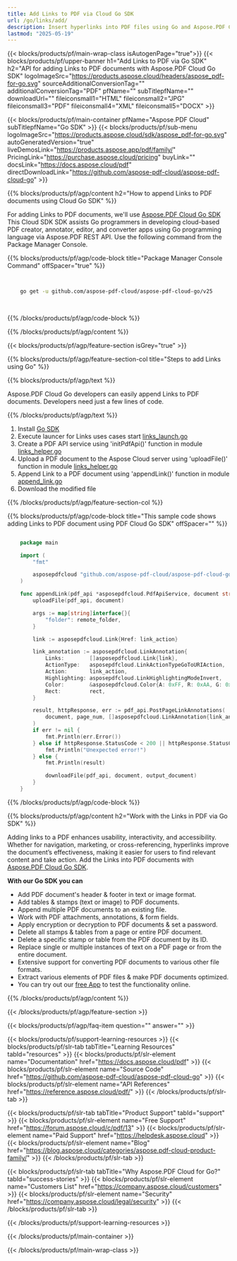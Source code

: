 ```yaml
---
title: Add Links to PDF via Cloud Go SDK 
url: /go/links/add/
description: Insert hyperlinks into PDF files using Go and Aspose.PDF Cloud SDK.
lastmod: "2025-05-19"
---
```


{{< blocks/products/pf/main-wrap-class isAutogenPage="true">}}
{{< blocks/products/pf/upper-banner h1="Add Links to PDF via Go SDK" h2="API for adding Links to PDF documents with Aspose.PDF Cloud Go SDK" logoImageSrc="https://products.aspose.cloud/headers/aspose_pdf-for-go.svg" sourceAdditionalConversionTag="" additionalConversionTag="PDF" pfName="" subTitlepfName="" downloadUrl="" fileiconsmall1="HTML" fileiconsmall2="JPG" fileiconsmall3="PDF" fileiconsmall4="XML" fileiconsmall5="DOCX" >}}

{{< blocks/products/pf/main-container pfName="Aspose.PDF Cloud" subTitlepfName="Go SDK" >}}
{{< blocks/products/pf/sub-menu logoImageSrc="https://products.aspose.cloud/sdk/aspose_pdf-for-go.svg"
autoGeneratedVersion="true"
liveDemosLink="https://products.aspose.app/pdf/family/" PricingLink="https://purchase.aspose.cloud/pricing" buyLink="" docsLink="https://docs.aspose.cloud/pdf"  directDownloadLink="https://github.com/aspose-pdf-cloud/aspose-pdf-cloud-go" >}}

{{% blocks/products/pf/agp/content h2="How to append Links to PDF documents using Cloud Go SDK" %}}

 For adding Links to PDF documents, we'll use
 [Aspose.PDF Cloud Go SDK](https://products.aspose.cloud/pdf/go/)
 This Cloud SDK SDK assists Go programmers in developing cloud-based PDF creator, annotator, editor, and converter apps using Go programming language via Aspose.PDF REST API. Use the following command from the Package Manager Console.

{{% blocks/products/pf/agp/code-block title="Package Manager Console Command" offSpacer="true" %}}

```bash

     
    go get -u github.com/aspose-pdf-cloud/aspose-pdf-cloud-go/v25
     
     
```

{{% /blocks/products/pf/agp/code-block %}}

{{% /blocks/products/pf/agp/content %}}

{{< blocks/products/pf/agp/feature-section isGrey="true" >}}

{{% blocks/products/pf/agp/feature-section-col title="Steps to add Links using Go" %}}

{{% blocks/products/pf/agp/text %}}

Aspose.PDF Cloud Go developers can easily append Links to PDF documents. Developers need just a few lines of code.

{{% /blocks/products/pf/agp/text %}}

1. Install [Go SDK](https://github.com/aspose-pdf-cloud/aspose-pdf-cloud-go)
1. Execute launcer for Links uses cases start [links_launch.go](https://github.com/aspose-pdf-cloud/aspose-pdf-cloud-go/blob/master/uses_cases/links/links_launch.go)
1. Create a PDF API service using 'initPdfApi()' function in module [links_helper.go](https://github.com/aspose-pdf-cloud/aspose-pdf-cloud-go/blob/master/uses_cases/links/links_helper.go)
1. Upload a PDF document to the Aspose Cloud server using 'uploadFile()' function in module [links_helper.go](https://github.com/aspose-pdf-cloud/aspose-pdf-cloud-go/blob/master/uses_cases/links/links_helper.go)
1. Append Link to a PDF document using 'appendLink()' function in module [append_link.go](https://github.com/aspose-pdf-cloud/aspose-pdf-cloud-go/blob/master/uses_cases/links/append_link.go)
1. Download the modified file

{{% /blocks/products/pf/agp/feature-section-col %}}

{{% blocks/products/pf/agp/code-block title="This sample code shows adding Links to PDF document using PDF Cloud Go SDK" offSpacer="" %}}

```go

    package main

    import (
        "fmt"

        asposepdfcloud "github.com/aspose-pdf-cloud/aspose-pdf-cloud-go/v25"
    )

    func appendLink(pdf_api *asposepdfcloud.PdfApiService, document string, output_document string, page_num int32, link_action string, rect *asposepdfcloud.Rectangle, remote_folder string) {
        uploadFile(pdf_api, document)

        args := map[string]interface{}{
            "folder": remote_folder,
        }

        link := asposepdfcloud.Link{Href: link_action}

        link_annotation := asposepdfcloud.LinkAnnotation{
            Links:        []asposepdfcloud.Link{link},
            ActionType:   asposepdfcloud.LinkActionTypeGoToURIAction,
            Action:       link_action,
            Highlighting: asposepdfcloud.LinkHighlightingModeInvert,
            Color:        &asposepdfcloud.Color{A: 0xFF, R: 0xAA, G: 0x00, B: 0x00},
            Rect:         rect,
        }

        result, httpResponse, err := pdf_api.PostPageLinkAnnotations(
            document, page_num, []asposepdfcloud.LinkAnnotation{link_annotation}, args,
        )
        if err != nil {
            fmt.Println(err.Error())
        } else if httpResponse.StatusCode < 200 || httpResponse.StatusCode > 299 {
            fmt.Println("Unexpected error!")
        } else {
            fmt.Println(result)

            downloadFile(pdf_api, document, output_document)
        }
    }
```

{{% /blocks/products/pf/agp/code-block %}}

{{% blocks/products/pf/agp/content h2="Work with the Links in PDF via Go SDK" %}}

Adding links to a PDF enhances usability, interactivity, and accessibility. Whether for navigation, marketing, or cross-referencing, hyperlinks improve the document’s effectiveness, making it easier for users to find relevant content and take action. 
Add the Links into PDF documents with [Aspose.PDF Cloud Go SDK](https://products.aspose.cloud/pdf/go/).

**With our Go SDK you can**

+ Add PDF document's header & footer in text or image format.
+ Add tables & stamps (text or image) to PDF documents.
+ Append multiple PDF documents to an existing file.
+ Work with PDF attachments, annotations, & form fields.
+ Apply encryption or decryption to PDF documents & set a password.
+ Delete all stamps & tables from a page or entire PDF document.
+ Delete a specific stamp or table from the PDF document by its ID.
+ Replace single or multiple instances of text on a PDF page or from the entire document.
+ Extensive support for converting PDF documents to various other file formats.
+ Extract various elements of PDF files & make PDF documents optimized.
+ You can try out our [free App](https://products.aspose.app/pdf/family) to test the functionality online.

{{% /blocks/products/pf/agp/content %}}

{{< /blocks/products/pf/agp/feature-section >}}

{{< blocks/products/pf/agp/faq-item question="" answer="" >}}

{{< blocks/products/pf/support-learning-resources >}}
{{< blocks/products/pf/slr-tab tabTitle="Learning Resources" tabId="resources" >}}
{{< blocks/products/pf/slr-element name="Documentation" href="https://docs.aspose.cloud/pdf" >}}
{{< blocks/products/pf/slr-element name="Source Code" href="https://github.com/aspose-pdf-cloud/aspose-pdf-cloud-go" >}}
{{< blocks/products/pf/slr-element name="API References" href="https://reference.aspose.cloud/pdf/" >}}
{{< /blocks/products/pf/slr-tab >}}

{{< blocks/products/pf/slr-tab tabTitle="Product Support" tabId="support" >}}
{{< blocks/products/pf/slr-element name="Free Support" href="https://forum.aspose.cloud/c/pdf/13" >}}
{{< blocks/products/pf/slr-element name="Paid Support" href="https://helpdesk.aspose.cloud" >}}
{{< blocks/products/pf/slr-element name="Blog" href="https://blog.aspose.cloud/categories/aspose.pdf-cloud-product-family/" >}}
{{< /blocks/products/pf/slr-tab >}}

{{< blocks/products/pf/slr-tab tabTitle="Why Aspose.PDF Cloud for Go?" tabId="success-stories" >}}
{{< blocks/products/pf/slr-element name="Customers List" href="https://company.aspose.cloud/customers" >}}
{{< blocks/products/pf/slr-element name="Security" href="https://company.aspose.cloud/legal/security" >}}
{{< /blocks/products/pf/slr-tab >}}

{{< /blocks/products/pf/support-learning-resources >}}

{{< /blocks/products/pf/main-container >}}

{{< /blocks/products/pf/main-wrap-class >}}



